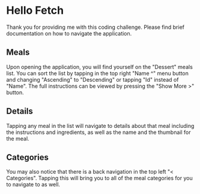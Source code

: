 # Hello Fetch

Thank you for providing me with this coding challenge. Please find brief documentation on how to navigate the application.

## Meals
Upon opening the application, you will find yourself on the "Dessert" meals list. You can sort the list by tapping in the top right "Name ^" menu button and changing "Ascending" to "Descending" or tapping "Id" instead of "Name". The full instructions can be viewed by pressing the "Show More >" button.

## Details
Tapping any meal in the list will navigate to details about that meal including the instructions and ingredients, as well as the name and the thumbnail for the meal.

## Categories
You may also notice that there is a back navigation in the top left "< Categories". Tapping this will bring you to all of the meal categories for you to navigate to as well.

